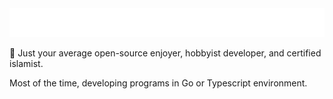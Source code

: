 <picture>
  <source media="(prefers-color-scheme: dark)" srcset="./assets/header-traced-slim-fit-dark.svg">
  <source media="(prefers-color-scheme: light)" srcset="./assets/header-traced-slim-fit-light.svg">
  <img alt="README header with BISMILLAH ALLAHU AKBAR!." src="./assets/header-traced-slim-fit-dark.svg">
</picture>

🔻 Just your average open-source enjoyer, hobbyist developer, and certified islamist.

Most of the time, developing programs in Go or Typescript environment.